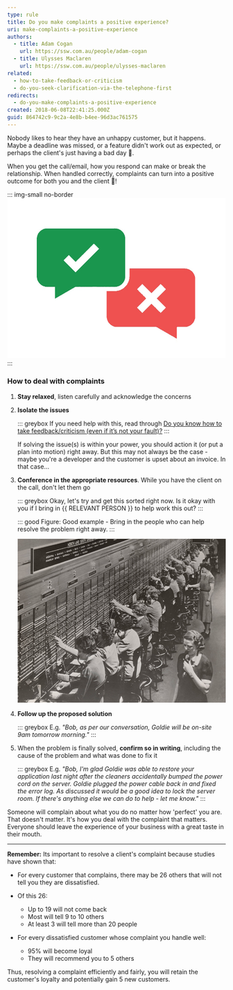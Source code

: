 ```yaml
---
type: rule
title: Do you make complaints a positive experience?
uri: make-complaints-a-positive-experience
authors:
  - title: Adam Cogan
    url: https://ssw.com.au/people/adam-cogan
  - title: Ulysses Maclaren
    url: https://ssw.com.au/people/ulysses-maclaren
related:
  - how-to-take-feedback-or-criticism
  - do-you-seek-clarification-via-the-telephone-first
redirects:
  - do-you-make-complaints-a-positive-experience
created: 2018-06-08T22:41:25.000Z
guid: 864742c9-9c2a-4e8b-b4ee-96d3ac761575
---
```

Nobody likes to hear they have an unhappy customer, but it happens. Maybe a deadline was missed, or a feature didn't work out as expected, or perhaps the client's just having a bad day 🤬.

When you get the call/email, how you respond can make or break the relationship. When handled correctly, complaints can turn into a positive outcome for both you and the client 🎉!

<!--endintro-->

::: img-small no-border
![](conversation-conflict.jpg)
:::

### How to deal with complaints

1. **Stay relaxed**, listen carefully and acknowledge the concerns
2. **Isolate the issues**

   ::: greybox
   If you need help with this, read through [Do you know how to take feedback/criticism (even if it’s not your fault)?](https://ssw.com.au/rules/how-to-take-feedback-or-criticism/)
   :::

   If solving the issue(s) is within your power, you should action it (or put a plan into motion) right away. But this may not always be the case - maybe you're a developer and the customer is upset about an invoice. In that case... 
3. **Conference in the appropriate resources**. While you have the client on the call, don't let them go

   ::: greybox
   Okay, let's try and get this sorted right now. Is it okay with you if I bring in {{ RELEVANT PERSON }} to help work this out?
   :::

   ::: good
   Figure: Good example - Bring in the people who can help resolve the problem right away.
   :::

   ![Figure: Conference in another person to solve the problem - it's a lot easier than it used to be](old-phone-connection.jpg)
4. **Follow up the proposed solution**

   ::: greybox
   E.g. *"Bob, as per our conversation, Goldie will be on-site 9am tomorrow morning."*
   :::
5. When the problem is finally solved, **confirm so in writing**, including the cause of the problem and what was done to fix it

   ::: greybox
   E.g. *"Bob, I'm glad Goldie was able to restore your application last night after the cleaners accidentally bumped the power cord on the server. Goldie plugged the power cable back in and fixed the error log. As discussed it would be a good idea to lock the server room. If there's anything else we can do to help - let me know."*
   :::

Someone will complain about what you do no matter how 'perfect' you are. That doesn't matter. It's how you deal with the complaint that matters. Everyone should leave the experience of your business with a great taste in their mouth.

- - -

**Remember:** Its important to resolve a client's complaint because studies have shown that:

* For every customer that complains, there may be 26 others that will not tell you they are dissatisfied.
* Of this 26:

  * Up to 19 will not come back
  * Most will tell 9 to 10 others
  * At least 3 will tell more than 20 people
* For every dissatisfied customer whose complaint you handle well:

  * 95% will become loyal
  * They will recommend you to 5 others

Thus, resolving a complaint efficiently and fairly, you will retain the customer's loyalty and potentially gain 5 new customers.